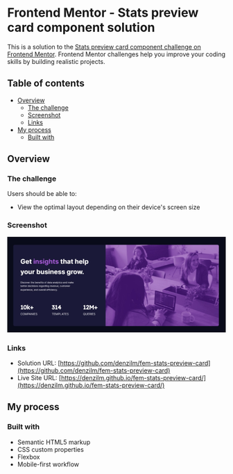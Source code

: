 # Frontend Mentor - Stats preview card component solution

This is a solution to the [Stats preview card component challenge on Frontend Mentor](https://www.frontendmentor.io/challenges/stats-preview-card-component-8JqbgoU62). Frontend Mentor challenges help you improve your coding skills by building realistic projects.

## Table of contents

- [Overview](#overview)
  - [The challenge](#the-challenge)
  - [Screenshot](#screenshot)
  - [Links](#links)
- [My process](#my-process)
  - [Built with](#built-with)

## Overview

### The challenge

Users should be able to:

- View the optimal layout depending on their device's screen size

### Screenshot

![](./screenshot.jpeg)

### Links

- Solution URL: [https://github.com/denzilm/fem-stats-preview-card](https://github.com/denzilm/fem-stats-preview-card)
- Live Site URL: [https://denzilm.github.io/fem-stats-preview-card/](https://denzilm.github.io/fem-stats-preview-card/)

## My process

### Built with

- Semantic HTML5 markup
- CSS custom properties
- Flexbox
- Mobile-first workflow
